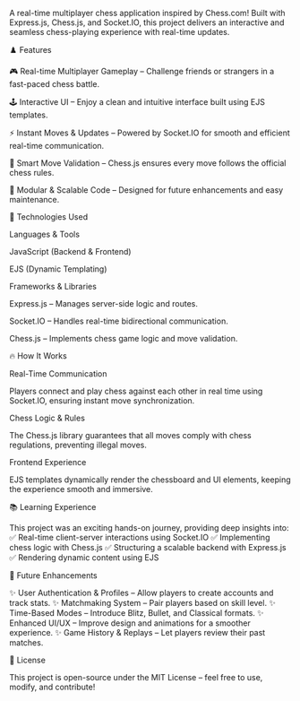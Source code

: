 A real-time multiplayer chess application inspired by Chess.com! Built with Express.js, Chess.js, and Socket.IO, this project delivers an interactive and seamless chess-playing experience with real-time updates.

♟️ Features

🎮 Real-time Multiplayer Gameplay – Challenge friends or strangers in a fast-paced chess battle.

🕹️ Interactive UI – Enjoy a clean and intuitive interface built using EJS templates.

⚡ Instant Moves & Updates – Powered by Socket.IO for smooth and efficient real-time communication.

🤖 Smart Move Validation – Chess.js ensures every move follows the official chess rules.

📜 Modular & Scalable Code – Designed for future enhancements and easy maintenance.

🚀 Technologies Used

Languages & Tools

JavaScript (Backend & Frontend)

EJS (Dynamic Templating)

Frameworks & Libraries

Express.js – Manages server-side logic and routes.

Socket.IO – Handles real-time bidirectional communication.

Chess.js – Implements chess game logic and move validation.

🔥 How It Works

Real-Time Communication

Players connect and play chess against each other in real time using Socket.IO, ensuring instant move synchronization.

Chess Logic & Rules

The Chess.js library guarantees that all moves comply with chess regulations, preventing illegal moves.

Frontend Experience

EJS templates dynamically render the chessboard and UI elements, keeping the experience smooth and immersive.

📚 Learning Experience

This project was an exciting hands-on journey, providing deep insights into:
✅ Real-time client-server interactions using Socket.IO
✅ Implementing chess logic with Chess.js
✅ Structuring a scalable backend with Express.js
✅ Rendering dynamic content using EJS

🔮 Future Enhancements

✨ User Authentication & Profiles – Allow players to create accounts and track stats.
✨ Matchmaking System – Pair players based on skill level.
✨ Time-Based Modes – Introduce Blitz, Bullet, and Classical formats.
✨ Enhanced UI/UX – Improve design and animations for a smoother experience.
✨ Game History & Replays – Let players review their past matches.

📜 License

This project is open-source under the MIT License – feel free to use, modify, and contribute!
